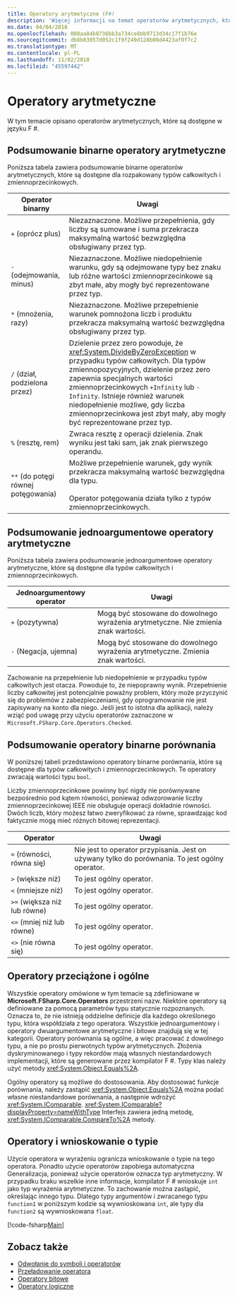```yaml
---
title: Operatory arytmetyczne (F#)
description: 'Więcej informacji na temat operatorów arytmetycznych, które są dostępne w F # języka programowania.'
ms.date: 04/04/2018
ms.openlocfilehash: 008aa84b8736bb3a734ce8bb9713d34c17f1b76e
ms.sourcegitcommit: db8b83057d052c1f9f249d128b08d4423af0f7c2
ms.translationtype: MT
ms.contentlocale: pl-PL
ms.lasthandoff: 11/02/2018
ms.locfileid: "45597442"
---
```

# <a name="arithmetic-operators"></a>Operatory arytmetyczne

W tym temacie opisano operatorów arytmetycznych, które są dostępne w języku F #.

## <a name="summary-of-binary-arithmetic-operators"></a>Podsumowanie binarne operatory arytmetyczne

Poniższa tabela zawiera podsumowanie binarne operatorów arytmetycznych, które są dostępne dla rozpakowany typów całkowitych i zmiennoprzecinkowych.

|Operator binarny|Uwagi|
|---------------|-----|
|`+` (oprócz plus)|Niezaznaczone. Możliwe przepełnienia, gdy liczby są sumowane i suma przekracza maksymalną wartość bezwzględna obsługiwany przez typ.|
|`-` (odejmowania, minus)|Niezaznaczone. Możliwe niedopełnienie warunku, gdy są odejmowane typy bez znaku lub różne wartości zmiennoprzecinkowe są zbyt małe, aby mogły być reprezentowane przez typ.|
|`*` (mnożenia, razy)|Niezaznaczone. Możliwe przepełnienie warunek pomnożona liczb i produktu przekracza maksymalną wartość bezwzględna obsługiwany przez typ.|
|`/` (dział, podzielona przez)|Dzielenie przez zero powoduje, że <xref:System.DivideByZeroException> w przypadku typów całkowitych. Dla typów zmiennopozycyjnych, dzielenie przez zero zapewnia specjalnych wartości zmiennoprzecinkowych `+Infinity` lub `-Infinity`. Istnieje również warunek niedopełnienie możliwe, gdy liczba zmiennoprzecinkowa jest zbyt mały, aby mogły być reprezentowane przez typ.|
|`%` (resztę, rem)|Zwraca resztę z operacji dzielenia. Znak wyniku jest taki sam, jak znak pierwszego operandu.|
|`**` (do potęgi równej potęgowania)|Możliwe przepełnienie warunek, gdy wynik przekracza maksymalną wartość bezwzględna dla typu.<br /><br />Operator potęgowania działa tylko z typów zmiennoprzecinkowych.|

## <a name="summary-of-unary-arithmetic-operators"></a>Podsumowanie jednoargumentowe operatory arytmetyczne

Poniższa tabela zawiera podsumowanie jednoargumentowe operatory arytmetyczne, które są dostępne dla typów całkowitych i zmiennoprzecinkowych.

|Jednoargumentowy operator|Uwagi|
|--------------|-----|
|`+` (pozytywna)|Mogą być stosowane do dowolnego wyrażenia arytmetyczne. Nie zmienia znak wartości.|
|`-` (Negacja, ujemna)|Mogą być stosowane do dowolnego wyrażenia arytmetyczne. Zmienia znak wartości.|
Zachowanie na przepełnienie lub niedopełnienie w przypadku typów całkowitych jest otacza. Powoduje to, że niepoprawny wynik. Przepełnienie liczby całkowitej jest potencjalnie poważny problem, który może przyczynić się do problemów z zabezpieczeniami, gdy oprogramowanie nie jest zapisywany na konto dla niego. Jeśli jest to istotna dla aplikacji, należy wziąć pod uwagę przy użyciu operatorów zaznaczone w `Microsoft.FSharp.Core.Operators.Checked`.

## <a name="summary-of-binary-comparison-operators"></a>Podsumowanie operatory binarne porównania

W poniższej tabeli przedstawiono operatory binarne porównania, które są dostępne dla typów całkowitych i zmiennoprzecinkowych. Te operatory zwracają wartości typu `bool`.

Liczby zmiennoprzecinkowe powinny być nigdy nie porównywane bezpośrednio pod kątem równości, ponieważ odwzorowanie liczby zmiennoprzecinkowej IEEE nie obsługuje operacji dokładnie równości. Dwóch liczb, który możesz łatwo zweryfikować za równe, sprawdzając kod faktycznie mogą mieć różnych bitowej reprezentacji.

|Operator|Uwagi|
|--------|-----|
|`=` (równości, równa się)|Nie jest to operator przypisania. Jest on używany tylko do porównania. To jest ogólny operator.|
|`>` (większe niż)|To jest ogólny operator.|
|`<` (mniejsze niż)|To jest ogólny operator.|
|`>=` (większa niż lub równe)|To jest ogólny operator.|
|`<=` (mniej niż lub równe)|To jest ogólny operator.|
|`<>` (nie równa się)|To jest ogólny operator.|

## <a name="overloaded-and-generic-operators"></a>Operatory przeciążone i ogólne

Wszystkie operatory omówione w tym temacie są zdefiniowane w **Microsoft.FSharp.Core.Operators** przestrzeni nazw. Niektóre operatory są definiowane za pomocą parametrów typu statycznie rozpoznanych. Oznacza to, że nie istnieją oddzielne definicje dla każdego określonego typu, która współdziała z tego operatora. Wszystkie jednoargumentowy i operatory dwuargumentowe arytmetyczne i bitowe znajdują się w tej kategorii. Operatory porównania są ogólne, a więc pracować z dowolnego typu, a nie po prostu pierwotnych typów arytmetycznych. Złożenia dyskryminowanego i typy rekordów mają własnych niestandardowych implementacji, które są generowane przez kompilator F #. Typy klas należy użyć metody <xref:System.Object.Equals%2A>.

Ogólny operatory są możliwe do dostosowania. Aby dostosować funkcje porównania, należy zastąpić <xref:System.Object.Equals%2A> można podać własne niestandardowe porównania, a następnie wdrożyć <xref:System.IComparable>. <xref:System.IComparable?displayProperty=nameWithType> Interfejs zawiera jedną metodę, <xref:System.IComparable.CompareTo%2A> metody.

## <a name="operators-and-type-inference"></a>Operatory i wnioskowanie o typie

Użycie operatora w wyrażeniu ogranicza wnioskowanie o typie na tego operatora. Ponadto użycie operatorów zapobiega automatyczna Generalizacja, ponieważ użycie operatorów oznacza typ arytmetyczny. W przypadku braku wszelkie inne informacje, kompilator F # wnioskuje `int` jako typ wyrażenia arytmetyczne. To zachowanie można zastąpić, określając innego typu. Dlatego typy argumentów i zwracanego typu `function1` w poniższym kodzie są wywnioskowana `int`, ale typy dla `function2` są wywnioskowana `float`.

[!code-fsharp[Main](../../../../samples/snippets/fsharp/lang-ref-1/snippet3501.fs)]

## <a name="see-also"></a>Zobacz także

- [Odwołanie do symboli i operatorów](index.md)
- [Przeładowanie operatora](../operator-overloading.md)
- [Operatory bitowe](bitwise-operators.md)
- [Operatory logiczne](boolean-operators.md)
